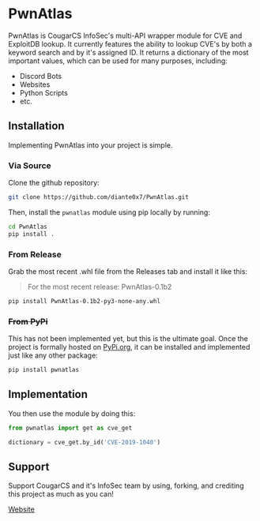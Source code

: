 # PwnAtlas
PwnAtlas is CougarCS InfoSec's multi-API wrapper module for CVE and ExploitDB lookup. It currently features the ability to lookup CVE's by both a keyword search and by it's assigned ID. It returns a dictionary of the most important values, which can be used for many purposes, including:
- Discord Bots
- Websites
- Python Scripts
- etc.

## Installation
Implementing PwnAtlas into your project is simple.

### Via Source
Clone the github repository:
```bash
git clone https://github.com/diante0x7/PwnAtlas.git
```
Then, install the ```pwnatlas``` module using pip locally by running:
```bash
cd PwnAtlas
pip install .
```

### From Release
Grab the most recent .whl file from the Releases tab and install it like this:
> For the most recent release: PwnAtlas-0.1b2
```bash
pip install PwnAtlas-0.1b2-py3-none-any.whl
```

### ~~From PyPi~~
This has not been implemented yet, but this is the ultimate goal. Once the project is formally hosted on [PyPi.org](https://pypi.org), it can be installed and implemented just like any other package:
```bash
pip install pwnatlas
```

## Implementation
You then use the module by doing this:
```python
from pwnatlas import get as cve_get

dictionary = cve_get.by_id('CVE-2019-1040')
```

## Support
Support CougarCS and it's InfoSec team by using, forking, and crediting this project as much as you can!

[Website](https://cougarcs.com)
